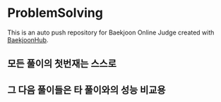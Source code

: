 # ProblemSolving
This is an auto push repository for Baekjoon Online Judge created with [BaekjoonHub](https://github.com/BaekjoonHub/BaekjoonHub).

## 모든 풀이의 첫번재는 스스로
## 그 다음 풀이들은 타 풀이와의 성능 비교용
